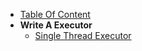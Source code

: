 - [Table Of Content](/)
- **Write A Executor**
    - [Single Thread Executor](/executor/single_thread_executor.md)